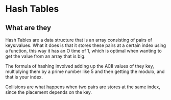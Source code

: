 # Hash Tables

## What are they

Hash Tables are a data structure that is an array consisting of pairs of keys:values. What it does is that it stores these pairs at a certain index using a function, this way it has an O time of 1, which is optimal when wanting to get the value from an array that is big.

The formula of hashing involved adding up the ACII values of they key, multiplying them by a prime number like 5 and then getting the modulo, and that is your index.

Collisions are what happens when two pairs are stores at the same index, since the placement depends on the key.
